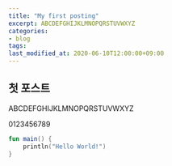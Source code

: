```yaml
---
title: "My first posting"
excerpt: ABCDEFGHIJKLMNOPQRSTUVWXYZ
categories:
- blog
tags:
last_modified_at: 2020-06-10T12:00:00+09:00
---
```


## 첫 포스트 ##
ABCDEFGHIJKLMNOPQRSTUVWXYZ

0123456789

```kotlin
fun main() {
    println("Hello World!")
}
```

[jekyll]:      http://jekyllrb.com
[jekyll-gh]:   https://github.com/jekyll/jekyll
[jekyll-help]: https://github.com/jekyll/jekyll-help
[frontmatter]: http://jekyllrb.com/docs/frontmatter/
[github-easybook]: https://github.com/laobubu/jekyll-theme-EasyBook
